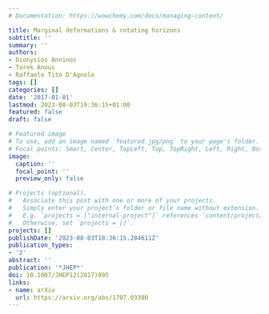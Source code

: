 ```yaml
---
# Documentation: https://wowchemy.com/docs/managing-content/

title: Marginal deformations & rotating horizons
subtitle: ''
summary: ''
authors:
- Dionysios Anninos
- Tarek Anous
- Raffaele Tito D'Agnolo
tags: []
categories: []
date: '2017-01-01'
lastmod: 2023-08-03T19:36:15+01:00
featured: false
draft: false

# Featured image
# To use, add an image named `featured.jpg/png` to your page's folder.
# Focal points: Smart, Center, TopLeft, Top, TopRight, Left, Right, BottomLeft, Bottom, BottomRight.
image:
  caption: ''
  focal_point: ''
  preview_only: false

# Projects (optional).
#   Associate this post with one or more of your projects.
#   Simply enter your project's folder or file name without extension.
#   E.g. `projects = ["internal-project"]` references `content/project/deep-learning/index.md`.
#   Otherwise, set `projects = []`.
projects: []
publishDate: '2023-08-03T18:36:15.284611Z'
publication_types:
- '2'
abstract: ''
publication: '*JHEP*'
doi: 10.1007/JHEP12(2017)095
links:
- name: arXiv
  url: https://arxiv.org/abs/1707.03380
---
```

